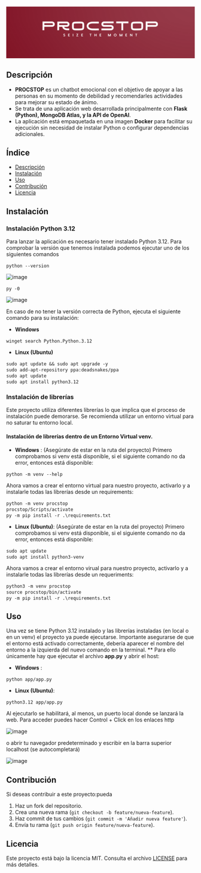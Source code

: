 ![Cabecera](./assets/nombre.png)

## Descripción
- **PROCSTOP** es un chatbot emocional con el objetivo de apoyar a las personas en su momento de debilidad y recomendarles actividades para mejorar su estado de ánimo.
- Se trata de una aplicación web desarrollada principalmente con **Flask (Python), MongoDB Atlas, y la API de OpenAI**.
- La aplicación está empaquetada en una imagen **Docker** para facilitar su ejecución sin necesidad de instalar Python o configurar dependencias adicionales.

## Índice
- [Descripción](#descripción)
- [Instalación](#instalación)
- [Uso](#uso)
- [Contribución](#contribución)
- [Licencia](#licencia)

## Instalación
### Instalación Python 3.12
Para lanzar la aplicación es necesario tener instalado Python 3.12.
Para comprobar la versión que tenemos instalada podemos ejecutar uno de los siguientes comandos
```
python --version
```
![image](https://github.com/user-attachments/assets/c322f43b-30b4-410a-b8d9-2cd599f23b06)
```
py -0
```
![image](https://github.com/user-attachments/assets/e768f89f-a1d2-4c0b-9c40-d832da782954)

En caso de no tener la versión correcta de Python, ejecuta el siguiente comando para su instalación:
- **Windows**  
```
winget search Python.Python.3.12
```
- **Linux (Ubuntu)**
```
sudo apt update && sudo apt upgrade -y
sudo add-apt-repository ppa:deadsnakes/ppa
sudo apt update
sudo apt install python3.12
```

### Instalación de librerías
Este proyecto utiliza diferentes librerías lo que implica que el proceso de instalación puede demorarse.
Se recomienda utilizar un entorno virtual para no saturar tu entorno local.
#### Instalación de librerías dentro de un Entorno Virtual venv.
- **Windows** :
(Asegúrate de estar en la ruta del proyecto)
Primero comprobamos si venv está disponible, si el siguiente comando no da error,  entonces está disponible:
```
python -m venv --help
```
Ahora vamos a crear el entorno virtual para nuestro proyecto, activarlo y a instalarle todas las librerías desde un requirements:
```
python -m venv procstop
procstop/Scripts/activate
py -m pip install -r .\requirements.txt
```
- **Linux (Ubuntu)**: (Asegúrate de estar en la ruta del proyecto)
Primero comprobamos si venv está disponible, si el siguiente comando no da error,  entonces está disponible:
```
sudo apt update
sudo apt install python3-venv
```
Ahora vamos a crear el entorno virual para nuestro proyecto, activarlo y a instalarle todas las librerías desde un requeriments:
```
python3 -m venv procstop
source procstop/bin/activate
py -m pip install -r .\requirements.txt
```

## Uso
Una vez se tiene Python 3.12 instalado y las librerías instaladas (en local o en un venv)
el proyecto ya puede ejecutarse.
Importante asegurarse de que el entorno está activado correctamente, debería aparecer el nombre del entorno
a la izquierda del nuevo comando en la terminal.
** 
Para ello únicamente hay que ejecutar el archivo **app.py** y abrir el host:
- **Windows** :
```
python app/app.py
```
- **Linux (Ubuntu)**:
```
python3.12 app/app.py
```
Al ejecutarlo se habilitará, al menos, un puerto local donde se lanzará la web.
Para acceder puedes hacer Control + Click en los enlaces http

![image](https://github.com/user-attachments/assets/fb2a0d35-7dd6-4abd-884f-98153b2c5c32)

o abrir tu navegador predeterminado y escribir en la barra superior localhost (se autocompletará)

![image](https://github.com/user-attachments/assets/4a37e7b2-ef13-4524-9635-5727dca603db)

## Contribución
Si deseas contribuir a este proyecto:pueda
1. Haz un fork del repositorio.
2. Crea una nueva rama (`git checkout -b feature/nueva-feature`).
3. Haz commit de tus cambios (`git commit -m 'Añadir nueva feature'`).
4. Envía tu rama (`git push origin feature/nueva-feature`).

## Licencia
Este proyecto está bajo la licencia MIT. Consulta el archivo [LICENSE](LICENSE) para más detalles.
